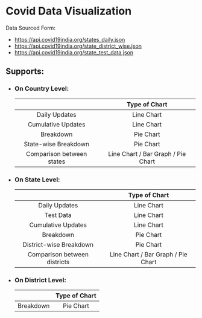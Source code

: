 # Covid Data Visualization
Data Sourced Form:
- https://api.covid19india.org/states_daily.json
- https://api.covid19india.org/state_district_wise.json
- https://api.covid19india.org/state_test_data.json

## Supports:
- ### On Country Level:
  |  | Type of Chart |
  |:-----:|:------------------:|
  | Daily Updates | Line Chart |
  | Cumulative Updates | Line Chart |
  | Breakdown | Pie Chart |
  | State-wise Breakdown | Pie Chart
  | Comparison between states | Line Chart \/ Bar Graph \/ Pie Chart |

- ### On State Level:
  |  | Type of Chart |
  |:-----:|:------------------:|
  | Daily Updates | Line Chart |
  | Test Data | Line Chart |
  | Cumulative Updates | Line Chart |
  | Breakdown | Pie Chart |
  | District-wise Breakdown | Pie Chart
  | Comparison between districts | Line Chart \/ Bar Graph \/ Pie Chart |

- ### On District Level:
  |  | Type of Chart |
  |:-----:|:------------------:|
  | Breakdown | Pie Chart |
